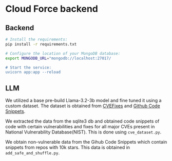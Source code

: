# Cloud Force backend

## Backend

```bash
# Install the requirements:
pip install -r requirements.txt

# Configure the location of your MongoDB database:
export MONGODB_URL="mongodb://localhost:27017/

# Start the service:
uvicorn app:app --reload
```

## LLM

We utilized a base pre-build Llama-3.2-3b model and fine tuned it using a custom dataset.
The dataset is obtained from [CVEFixes](https://github.com/secureIT-project/CVEfixes) and [Github Code Snippets](https://www.kaggle.com/datasets/simiotic/github-code-snippets).

We extracted the data from the sqlite3 db and obtained code snippets of code with certain vulnerabilities and fixes for all major CVEs present in National Vulnerability Database(NIST). This is done using `cve_dataset.py`.

We obtain non-vulnerable data from the Gihub Code Snippets which contain snippets from repos with 10k stars.
This data is obtained in `add_safe_and_shuffle.py`.
